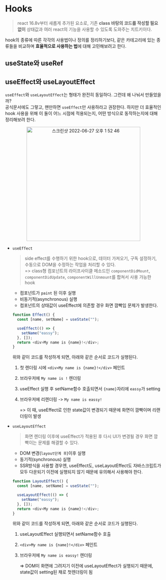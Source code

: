 # Hooks

> react 16.8v부터 새롭게 추가된 요소로, 기존 **class 바탕의 코드를 작성할 필요 없이** 상태값과 여러 react의 기능을 사용할 수 있도록 도와주는 치트키이다.

hook의 종류에 따른 각각의 사용법이나 정의를 정리하기보다, 같은 카테고리에 있는 종류들을 비교하며 **효율적으로 사용하는 법**에 대해 고민해보려고 한다.

## useState와 useRef

## useEffect와 useLayoutEffect

`useEffect`와 `useLayoutEffect`는 형태가 완전히 동일하다. 그런데 왜 나눠서 만들었을까?<br />
공식문서에도 그렇고, 왠만하면 `useEffect`만 사용하라고 권장한다. 하지만 더 효율적인 hook 사용을 위해 이 둘이 어느 시점에 적용되는지, 어떤 방식으로 동작하는지에 대해 정리해보려 한다.

<div align="center">
<img width="367" alt="스크린샷 2022-06-27 오후 1 52 46" src="https://img1.daumcdn.net/thumb/R1280x0/?scode=mtistory2&fname=https%3A%2F%2Fblog.kakaocdn.net%2Fdn%2FKbBel%2FbtqXb2au60P%2FTqfo1tzjyaTAMEKzctxiSk%2Fimg.png">
</div>

- `useEffect`<br />

  > side effect를 수행하기 위한 hook으로, 데이터 가져오기, 구독 설정하기, 수동으로 DOM을 수정하는 작업을 처리할 수 있다.<br />
  > => class형 컴포넌트의 라이프사이클 메소드인 `componentDidMount`, `componentDidUpdate`, `componentWillUnmount`를 합쳐서 사용 가능한 hook

  - 컴포넌트가 `paint` 된 이후 실행
  - 비동기적(asynchronous) 실행
  - 컴포넌트의 상태값이 useEffect에 의존할 경우 화면 깜빡임 문제가 발생한다.

  ```javascript
  function Effect() {
    const [name, setName] = useState("");

    useEffect(() => {
      setName("eassy");
    }, []);
    return <div>My name is {name}!</div>;
  }
  ```

  위와 같이 코드를 작성하게 되면, 아래와 같은 순서로 코드가 실행된다.

  1. 첫 렌더링 시에 `<div>My name is {name}!</div>` 페인트
  2. 브라우저에 `My name is !` 렌더링
  3. useEffect 실행 후 setName함수 호출되면서 `{name}`자리에 `eassy`가 setting
  4. 브라우저에 리렌더링 -> `My name is eassy!`

     => 이 때, useEffect로 인한 state값이 변경되기 때문에 화면이 깜빡이며 리랜더링이 발생

- `useLayoutEffect`<br />

  > 화면 렌더링 이후에 useEffect가 적용된 후 다시 UI가 변경될 경우 화면 깜빡이는 문제를 해결할 수 있다.

  - DOM 변경(`layout단계 후`)이후 실행
  - 동기적(synchronous) 실행
  - SSR방식을 사용할 경우엔, useEffect도, useLayoutEffect도 자바스크립트가 모두 다운되기 이전에 실행되지 않기 때문에 유의해서 사용해야 한다.

  ```javascript
  function LayoutEffect() {
    const [name, setName] = useState("");

    useLayoutEffect(() => {
      setName("eassy");
    }, []);
    return <div>My name is {name}!</div>;
  }
  ```

  위와 같이 코드를 작성하게 되면, 아래와 같은 순서로 코드가 실행된다.

  1. useLayoutEffect 실행되면서 setName함수 호출
  2. `<div>My name is {name}!</div>` 페인트
  3. 브라우저에 `My name is eassy!` 렌더링

     => DOM이 화면에 그려지기 이전에 useLayoutEffect가 실행되기 때문에, state값이 setting된 채로 첫렌더링이 됨
